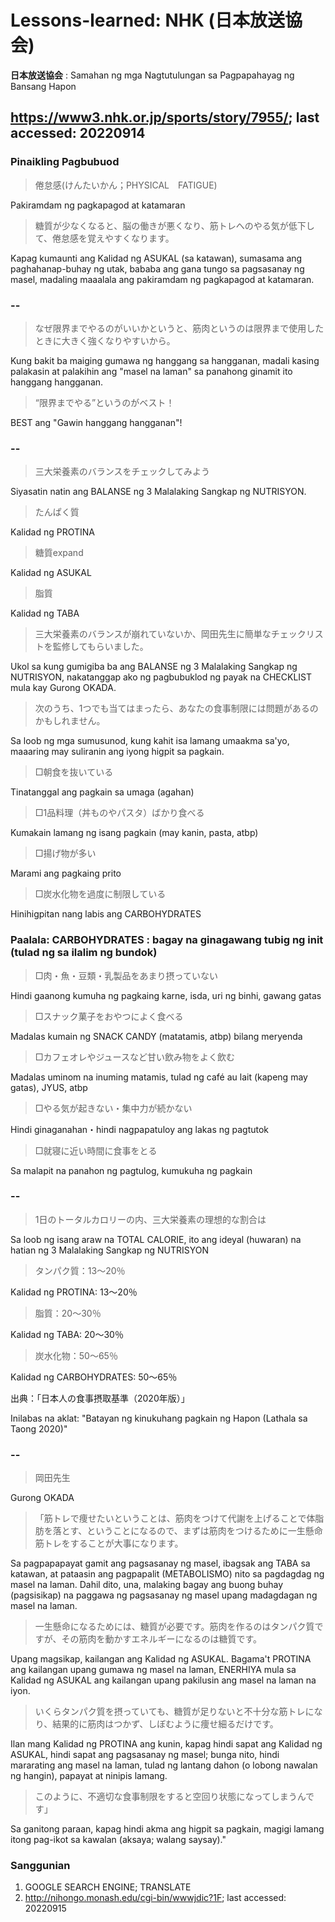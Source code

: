 # Lessons-learned: NHK (日本放送協会)

<b>日本放送協会</b> : Samahan ng mga Nagtutulungan sa Pagpapahayag ng Bansang Hapon

## https://www3.nhk.or.jp/sports/story/7955/; last accessed: 20220914

### Pinaikling Pagbubuod

> 倦怠感(けんたいかん；PHYSICAL　FATIGUE)

Pakiramdam ng pagkapagod at katamaran

> 糖質が少なくなると、脳の働きが悪くなり、筋トレへのやる気が低下して、倦怠感を覚えやすくなります。

Kapag kumaunti ang Kalidad ng ASUKAL (sa katawan), sumasama ang paghahanap-buhay ng utak, bababa ang gana tungo sa pagsasanay ng masel, madaling maaalala ang pakiramdam ng pagkapagod at katamaran.

### --

> なぜ限界までやるのがいいかというと、筋肉というのは限界まで使用したときに大きく強くなりやすいから。

Kung bakit ba maiging gumawa ng hanggang sa hangganan, madali kasing palakasin at palakihin ang "masel na laman" sa panahong ginamit ito hanggang hangganan. 

> “限界までやる”というのがベスト！

BEST ang "Gawin hanggang hangganan"!

### --

> 三大栄養素のバランスをチェックしてみよう

Siyasatin natin ang BALANSE ng 3 Malalaking Sangkap ng NUTRISYON.

> たんぱく質

Kalidad ng PROTINA 

> 糖質expand

Kalidad ng ASUKAL

> 脂質

Kalidad ng TABA

> 三大栄養素のバランスが崩れていないか、岡田先生に簡単なチェックリストを監修してもらいました。

Ukol sa kung gumigiba ba ang BALANSE ng 3 Malalaking Sangkap ng NUTRISYON, nakatanggap ako ng pagbubuklod ng payak na CHECKLIST mula kay Gurong OKADA.

> 次のうち、1つでも当てはまったら、あなたの食事制限には問題があるのかもしれません。

Sa loob ng mga sumusunod, kung kahit isa lamang umaakma sa'yo, maaaring may suliranin ang iyong higpit sa pagkain. 

> □朝食を抜いている

Tinatanggal ang pagkain sa umaga (agahan)

> □1品料理（丼ものやパスタ）ばかり食べる

Kumakain lamang ng isang pagkain (may kanin, pasta, atbp)

> □揚げ物が多い

Marami ang pagkaing prito

> □炭水化物を過度に制限している

Hinihigpitan nang labis ang CARBOHYDRATES

### Paalala: CARBOHYDRATES : bagay na ginagawang tubig ng init (tulad ng sa ilalim ng bundok)

> □肉・魚・豆類・乳製品をあまり摂っていない

Hindi gaanong kumuha ng pagkaing karne, isda, uri ng binhi, gawang gatas

> □スナック菓子をおやつによく食べる

Madalas kumain ng SNACK CANDY (matatamis, atbp) bilang meryenda

> □カフェオレやジュースなど甘い飲み物をよく飲む

Madalas uminom na inuming matamis, tulad ng café au lait (kapeng may gatas), JYUS, atbp

> □やる気が起きない・集中力が続かない

Hindi ginaganahan・hindi nagpapatuloy ang lakas ng pagtutok

> □就寝に近い時間に食事をとる

Sa malapit na panahon ng pagtulog, kumukuha ng pagkain

### --

> 1日のトータルカロリーの内、三大栄養素の理想的な割合は

Sa loob ng isang araw na TOTAL CALORIE, ito ang ideyal (huwaran) na hatian ng 3 Malalaking Sangkap ng NUTRISYON

> タンパク質：13～20％

Kalidad ng PROTINA: 13～20％

> 脂質：20～30％

Kalidad ng TABA: 20～30％

> 炭水化物：50～65％　　

Kalidad ng CARBOHYDRATES: 50～65％

出典：「日本人の食事摂取基準（2020年版）」

Inilabas na aklat: "Batayan ng kinukuhang pagkain ng Hapon (Lathala sa Taong 2020)"

### --

> 岡田先生

Gurong OKADA

> 「筋トレで痩せたいということは、筋肉をつけて代謝を上げることで体脂肪を落とす、ということになるので、まずは筋肉をつけるために一生懸命筋トレをすることが大事になります。

Sa pagpapapayat gamit ang pagsasanay ng masel, ibagsak ang TABA sa katawan, at pataasin ang pagpapalit (METABOLISMO) nito sa pagdagdag ng masel na laman. Dahil dito, una, malaking bagay ang buong buhay (pagsisikap) na paggawa ng pagsasanay ng masel upang madagdagan ng masel na laman.

> 一生懸命になるためには、糖質が必要です。筋肉を作るのはタンパク質ですが、その筋肉を動かすエネルギーになるのは糖質です。

Upang magsikap, kailangan ang Kalidad ng ASUKAL. Bagama't PROTINA ang kailangan upang gumawa ng masel na laman, ENERHIYA mula sa Kalidad ng ASUKAL ang kailangan  upang pakilusin ang masel na laman na iyon.

> いくらタンパク質を摂っていても、糖質が足りないと不十分な筋トレになり、結果的に筋肉はつかず、しぼむように痩せ細るだけです。

Ilan mang Kalidad ng PROTINA ang kunin, kapag hindi sapat ang Kalidad ng ASUKAL, hindi sapat ang pagsasanay ng masel; bunga nito, hindi mararating ang masel na laman, tulad ng lantang dahon (o lobong nawalan ng hangin), papayat at ninipis lamang.

> このように、不適切な食事制限をすると空回り状態になってしまうんです」

Sa ganitong paraan, kapag hindi akma ang higpit sa pagkain, magigi lamang itong pag-ikot sa kawalan (aksaya; walang saysay)."

### Sanggunian

1) GOOGLE SEARCH ENGINE; TRANSLATE
2) http://nihongo.monash.edu/cgi-bin/wwwjdic?1F; last accessed: 20220915
